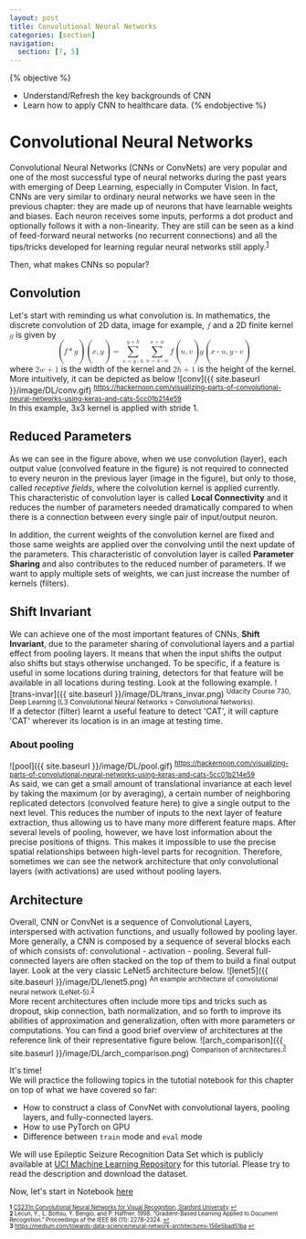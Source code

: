 ```yaml
---
layout: post
title: Convolutional Neural Networks
categories: [section]
navigation:
  section: [7, 5]
---
```

{% objective %}
- Understand/Refresh the key backgrounds of CNN
- Learn how to apply CNN to healthcare data.
{% endobjective %}

# Convolutional Neural Networks
Convolutional Neural Networks (CNNs or ConvNets) are very popular and one of the most successful type of neural networks during the past years with emerging of Deep Learning, especially in Computer Vision. In fact, CNNs are very similar to ordinary neural networks we have seen in the previous chapter: they are made up of neurons that have learnable weights and biases. Each neuron receives some inputs, performs a dot product and optionally follows it with a non-linearity. They are still can be seen as a kind of feed-forward neural networks (no recurrent connections) and all the tips/tricks developed for learning regular neural networks still apply.<sup id="a1">[1](#f1)</sup>

Then, what makes CNNs so popular?

## Convolution
Let's start with reminding us what convolution is. In mathematics, the discrete convolution of 2D data, image for example, <math><mi>f</mi></math> and a 2D finite kernel <math><mi>g</mi></math> is given by  
<math display="block">
    <mo>(</mo><mi>f</mi><mo>*</mo><mi>g</mi><mo>)</mo><mo>(</mo><mi>x</mi><mo>,</mo><mi>y</mi><mo>)</mo><mo>=</mo><munderover><mo>&#x2211;</mo><mrow><mi>v</mi><mo>=</mo><mi>y</mi><mo>-</mo><mi>h</mi></mrow><mrow><mi>y</mi><mo>+</mo><mi>h</mi></mrow></munderover><munderover><mo>&#x2211;</mo><mrow><mi>u</mi><mo>=</mo><mi>x</mi><mo>-</mo><mi>w</mi></mrow><mrow><mi>x</mi><mo>+</mo><mi>w</mi></mrow></munderover><mi>f</mi><mo>(</mo><mi>u</mi><mo>,</mo><mi>v</mi><mo>)</mo><mi>g</mi><mo>(</mo><mi>x</mi><mo>-</mo><mi>u</mi><mo>,</mo><mi>y</mi><mo>-</mo><mi>v</mi><mo>)</mo>
</math>
where <math><mn>2</mn><mi>w</mi><mo>+</mo><mn>1</mn></math> is the width of the kernel and <math><mn>2</mn><mi>h</mi><mo>+</mo><mn>1</mn></math> is the height of the kernel.  
More intuitively, it can be depicted as below
![conv]({{ site.baseurl }}/image/DL/conv.gif)
<sup>https://hackernoon.com/visualizing-parts-of-convolutional-neural-networks-using-keras-and-cats-5cc01b214e59</sup>  
In this example, 3x3 kernel is applied with stride 1.

## Reduced Parameters
As we can see in the figure above, when we use convolution (layer), each output value (convolved feature in the figure) is not required to connected to every neuron in the previous layer (image in the figure), but only to those, called *receptive fields*, where the colvolution kernel is applied currently. This characteristic of convolution layer is called **Local Connectivity** and it reduces the number of parameters needed dramatically compared to when there is a connection between every single pair of input/output neuron.

In addition, the current weights of the convolution kernel are fixed and those same weights are applied over the convolving until the next update of the parameters. This characteristic of convolution layer is called **Parameter Sharing** and also contributes to the reduced number of parameters. If we want to apply multiple sets of weights, we can just increase the number of kernels (filters).

## Shift Invariant
We can achieve one of the most important features of CNNs, **Shift Invariant**, due to the parameter sharing of convolutional layers and a partial effect from pooling layers. It means that when the input shifts the output also shifts but stays otherwise unchanged. To be specific, if a feature is useful in some locations during training, detectors for that feature will be available in all locations during testing. Look at the following example.
![trans-invar]({{ site.baseurl }}/image/DL/trans_invar.png)
<sup>Udacity Course 730, Deep Learning (L3 Convolutional Neural Networks > Convolutional Networks).</sup>  
If a detector (filter) learnt a useful feature to detect 'CAT', it will capture 'CAT' wherever its location is in an image at testing time.

### About pooling
![pool]({{ site.baseurl }}/image/DL/pool.gif)
<sup>https://hackernoon.com/visualizing-parts-of-convolutional-neural-networks-using-keras-and-cats-5cc01b214e59</sup>  
As said, we can get a small amount of translational invariance at each level by taking the maximum (or by averaging), a certain number of neighboring replicated detectors (convolved feature here) to give a single output to the next level. This reduces the number of inputs to the next layer of feature extraction, thus allowing us to have many more different feature maps. After several levels of pooling, however, we have lost information about the precise positions of thigns. This makes it impossible to use the precise spatial relationships between high-level parts for recognition. Therefore, sometimes we can see the network architecture that only convolutional layers (with activations) are used without pooling layers.

## Architecture
Overall, CNN or ConvNet is a sequence of Convolutional Layers, interspersed with activation functions, and usually followed by pooling layer. More generally, a CNN is composed by a sequence of several blocks each of which consists of: convolutional - activation - pooling. Several full-connected layers are often stacked on the top of them to build a final output layer. Look at the very classic LeNet5 architecture below.
![lenet5]({{ site.baseurl }}/image/DL/lenet5.png)
<sup> An example architecture of convolutional neural network (LeNet-5).<sup id="a2">[2](#f2)</sup></sup>  
More recent architectures often include more tips and tricks such as dropout, skip connection, bath normalization, and so forth to improve its abilities of approximation and generalization, often with more parameters or computations. You can find a good brief overview of architectures at the reference link of their representative figure below.
![arch_comparison]({{ site.baseurl }}/image/DL/arch_comparison.png)
<sup> Comparison of architectures.<sup id="a3">[3](#f3)</sup></sup>  

It's time!  
We will practice the following topics in the tutotial notebook for this chapter on top of what we have covered so far:
* How to construct a class of ConvNet with convolutional layers, pooling layers, and fully-connected layers.
* How to use PyTorch on GPU
* Difference between `train` mode and `eval` mode 

We will use Epileptic Seizure Recognition Data Set which is publicly available at [UCI Machine Learning Repository](http://archive.ics.uci.edu/ml/datasets/Epileptic+Seizure+Recognition) for this tutorial. Please try to read the description and download the dataset.

Now, let's start in Notebook [here](https://github.com/ast0414/CSE6250BDH-LAB-DL/blob/master/2_CNN.ipynb)

<sub><sup><b id="f1">1</b> [CS231n Convolutional Neural Networks for Visual Recognition, Stanford University](http://cs231n.github.io/convolutional-networks/) [↩](#a1)</sup></sub>  
<sub><sup><b id="f2">2</b> Lecun, Y., L. Bottou, Y. Bengio, and P. Haffner. 1998. “Gradient-Based Learning Applied to Document Recognition.” Proceedings of the IEEE 86 (11): 2278–2324. [↩](#a2)</sup></sub>  
<sub><sup><b id="f3">3</b> <https://medium.com/towards-data-science/neural-network-architectures-156e5bad51ba> [↩](#a3)</sup></sub>